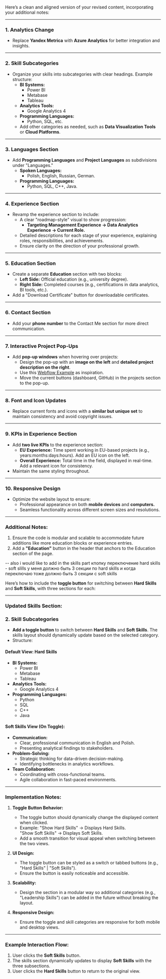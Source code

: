 Here’s a clean and aligned version of your revised content, incorporating your additional notes:

---

### 1. **Analytics Change**
- Replace **Yandex Metrica** with **Azure Analytics** for better integration and insights.

---

### 2. **Skill Subcategories**
- Organize your skills into subcategories with clear headings. Example structure:
  - **BI Systems:**
    - Power BI
    - Metabase
    - Tableau
  - **Analytics Tools:**
    - Google Analytics 4
  - **Programming Languages:**
    - Python, SQL, etc.
  - Add other categories as needed, such as **Data Visualization Tools** or **Cloud Platforms**.

---

### 3. **Languages Section**
- Add **Programming Languages** and **Project Languages** as subdivisions under "Languages."
  - **Spoken Languages:**
    - Polish, English, Russian, German.
  - **Programming Languages:**
    - Python, SQL, C++, Java.

---

### 4. **Experience Section**
- Revamp the experience section to include:
  - A clear "roadmap-style" visual to show progression:
    - **Targeting Management Experience → Data Analytics Experience → Current Role.**
  - Detailed descriptions for each stage of your experience, explaining roles, responsibilities, and achievements.
  - Ensure clarity on the direction of your professional growth.

---

### 5. **Education Section**
- Create a separate **Education** section with two blocks:
  - **Left Side:** Official education (e.g., university degree).
  - **Right Side:** Completed courses (e.g., certifications in data analytics, BI tools, etc.).
- Add a "Download Certificate" button for downloadable certificates.

---

### 6. **Contact Section**
- Add your **phone number** to the Contact Me section for more direct communication.

---

### 7. **Interactive Project Pop-Ups**
- Add **pop-up windows** when hovering over projects:
  - Design the pop-up with an **image on the left** and **detailed project description on the right**.
  - Use this [Webflow Example](https://webflow.com/made-in-webflow/website/pop-up-5a1fa1) as inspiration.
  - Move the current buttons (dashboard, GitHub) in the projects section to the pop-up.

---

### 8. **Font and Icon Updates**
- Replace current fonts and icons with a **similar but unique set** to maintain consistency and avoid copyright issues.

---

### 9. **KPIs in Experience Section**
- Add **two live KPIs** to the experience section:
  - **EU Experience:** Time spent working in EU-based projects (e.g., years:months:days:hours). Add an EU icon on the left.
  - **Overall Experience:** Total time in the field, displayed in real-time. Add a relevant icon for consistency.
- Maintain the same styling throughout.

---

### 10. **Responsive Design**
- Optimize the website layout to ensure:
  - Professional appearance on both **mobile devices** and **computers.**
  - Seamless functionality across different screen sizes and resolutions.

---

### Additional Notes:
1. Ensure the code is modular and scalable to accommodate future additions like more education blocks or experience entries.
2. Add a **"Education"** button in the header that anchors to the Education section of the page.

-- also i would like to add in the skills part кпопку переключение hard skills - soft slills у меня должно быть 3 секции по hard skills и когда переключаю тоже должно быть 3 секции с soft skills



Here’s how to include the **toggle button** for switching between **Hard Skills** and **Soft Skills**, with three sections for each:

---

### Updated **Skills Section**:

### 2. **Skill Subcategories**
- **Add a toggle button** to switch between **Hard Skills** and **Soft Skills**. The skills layout should dynamically update based on the selected category.
- Structure:

#### **Default View: Hard Skills**
  - **BI Systems:**
    - Power BI
    - Metabase
    - Tableau
  - **Analytics Tools:**
    - Google Analytics 4
  - **Programming Languages:**
    - Python
    - SQL
    - C++
    - Java

#### **Soft Skills View (On Toggle):**
  - **Communication:**
    - Clear, professional communication in English and Polish.
    - Presenting analytical findings to stakeholders.
  - **Problem-Solving:**
    - Strategic thinking for data-driven decision-making.
    - Identifying bottlenecks in analytics workflows.
  - **Team Collaboration:**
    - Coordinating with cross-functional teams.
    - Agile collaboration in fast-paced environments.

---

### Implementation Notes:
1. **Toggle Button Behavior:**
   - The toggle button should dynamically change the displayed content when clicked.
   - Example: "Show Hard Skills" → Displays Hard Skills.  
     "Show Soft Skills" → Displays Soft Skills.
   - Add a smooth transition for visual appeal when switching between the two views.

2. **UI Design:**
   - The toggle button can be styled as a switch or tabbed buttons (e.g., "Hard Skills" | "Soft Skills").
   - Ensure the button is easily noticeable and accessible.

3. **Scalability:**
   - Design the section in a modular way so additional categories (e.g., "Leadership Skills") can be added in the future without breaking the layout.

4. **Responsive Design:**
   - Ensure the toggle and skill categories are responsive for both mobile and desktop views.

---

### Example Interaction Flow:
1. User clicks the **Soft Skills** button.
2. The skills section dynamically updates to display **Soft Skills** with the three subsections.
3. User clicks the **Hard Skills** button to return to the original view.
